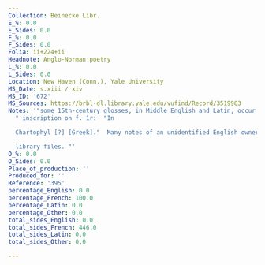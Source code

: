```yaml
---
Collection: Beinecke Libr.
E_%: 0.0
E_Sides: 0.0
F_%: 0.0
F_Sides: 0.0
Folia: ii+224+ii
Headnote: Anglo-Norman poetry
L_%: 0.0
L_Sides: 0.0
Location: New Haven (Conn.), Yale University
MS_Date: s.xiii / xiv
MS_ID: '672'
MS_Sources: https://brbl-dl.library.yale.edu/vufind/Record/3519983
Notes: '"some 15th-century glosses, in Middle English and Latin, occur in the text.";
  " inscription on f. 1r:  "In

  Chartophyl [?] [Greek]."  Many notes of an unidentified English owner (s. xix) in

  library files. "'
O_%: 0.0
O_Sides: 0.0
Place_of_production: ''
Produced_for: ''
Reference: '395'
percentage_English: 0.0
percentage_French: 100.0
percentage_Latin: 0.0
percentage_Other: 0.0
total_sides_English: 0.0
total_sides_French: 446.0
total_sides_Latin: 0.0
total_sides_Other: 0.0

---
```

